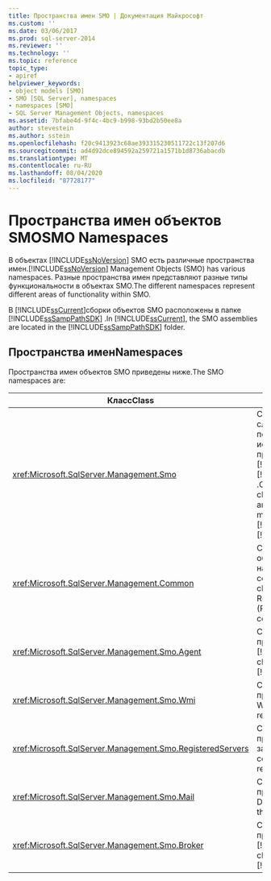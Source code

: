 ```yaml
---
title: Пространства имен SMO | Документация Майкрософт
ms.custom: ''
ms.date: 03/06/2017
ms.prod: sql-server-2014
ms.reviewer: ''
ms.technology: ''
ms.topic: reference
topic_type:
- apiref
helpviewer_keywords:
- object models [SMO]
- SMO [SQL Server], namespaces
- namespaces [SMO]
- SQL Server Management Objects, namespaces
ms.assetid: 7bfabe4d-9f4c-4bc9-b998-93bd2b50ee8a
author: stevestein
ms.author: sstein
ms.openlocfilehash: f20c9413923c68ae393315230511722c13f207d6
ms.sourcegitcommit: ad4d92dce894592a259721a1571b1d8736abacdb
ms.translationtype: MT
ms.contentlocale: ru-RU
ms.lasthandoff: 08/04/2020
ms.locfileid: "87728177"
---
```

# <a name="smo-namespaces"></a><span data-ttu-id="b3055-102">Пространства имен объектов SMO</span><span class="sxs-lookup"><span data-stu-id="b3055-102">SMO Namespaces</span></span>
  <span data-ttu-id="b3055-103">В объектах [!INCLUDE[ssNoVersion](../../includes/ssnoversion-md.md)] SMO есть различные пространства имен.</span><span class="sxs-lookup"><span data-stu-id="b3055-103">[!INCLUDE[ssNoVersion](../../includes/ssnoversion-md.md)] Management Objects (SMO) has various namespaces.</span></span> <span data-ttu-id="b3055-104">Разные пространства имен представляют разные типы функциональности в объектах SMO.</span><span class="sxs-lookup"><span data-stu-id="b3055-104">The different namespaces represent different areas of functionality within SMO.</span></span>  
  
 <span data-ttu-id="b3055-105">В [!INCLUDE[ssCurrent](../../includes/sscurrent-md.md)]сборки объектов SMO расположены в папке [!INCLUDE[ssSampPathSDK](../../includes/sssamppathsdk-md.md)] .</span><span class="sxs-lookup"><span data-stu-id="b3055-105">In [!INCLUDE[ssCurrent](../../includes/sscurrent-md.md)], the SMO assemblies are located in the [!INCLUDE[ssSampPathSDK](../../includes/sssamppathsdk-md.md)] folder.</span></span>  
  
## <a name="namespaces"></a><span data-ttu-id="b3055-106">Пространства имен</span><span class="sxs-lookup"><span data-stu-id="b3055-106">Namespaces</span></span>  
 <span data-ttu-id="b3055-107">Пространства имен объектов SMO приведены ниже.</span><span class="sxs-lookup"><span data-stu-id="b3055-107">The SMO namespaces are:</span></span>  
  
|<span data-ttu-id="b3055-108">Класс</span><span class="sxs-lookup"><span data-stu-id="b3055-108">Class</span></span>|<span data-ttu-id="b3055-109">Функция</span><span class="sxs-lookup"><span data-stu-id="b3055-109">Function</span></span>|  
|-----------|--------------|  
|<xref:Microsoft.SqlServer.Management.Smo>|<span data-ttu-id="b3055-110">Содержит классы экземпляров, служебные классы и перечисления, которые используются для программного управления [!INCLUDE[msCoName](../../includes/msconame-md.md)] [!INCLUDE[ssNoVersion](../../includes/ssnoversion-md.md)] .</span><span class="sxs-lookup"><span data-stu-id="b3055-110">Contains instance classes, utility classes, and enumerations that are used to programmatically manipulate [!INCLUDE[msCoName](../../includes/msconame-md.md)][!INCLUDE[ssNoVersion](../../includes/ssnoversion-md.md)].</span></span>|  
|<xref:Microsoft.SqlServer.Management.Common>|<span data-ttu-id="b3055-111">Содержит классы, общие для объектов RMO и SMO, например классы соединений.</span><span class="sxs-lookup"><span data-stu-id="b3055-111">Contains the classes that are common to Replication Management Objects (RMO) and SMO, such as connection classes.</span></span>|  
|<xref:Microsoft.SqlServer.Management.Smo.Agent>|<span data-ttu-id="b3055-112">Содержит классы, представляющие агент [!INCLUDE[ssNoVersion](../../includes/ssnoversion-md.md)].</span><span class="sxs-lookup"><span data-stu-id="b3055-112">Contains classes that represent the [!INCLUDE[ssNoVersion](../../includes/ssnoversion-md.md)] Agent.</span></span>|  
|<xref:Microsoft.SqlServer.Management.Smo.Wmi>|<span data-ttu-id="b3055-113">Содержит классы, представляющие поставщик WMI.</span><span class="sxs-lookup"><span data-stu-id="b3055-113">Contains classes that represent the WMI Provider.</span></span>|  
|<xref:Microsoft.SqlServer.Management.Smo.RegisteredServers>|<span data-ttu-id="b3055-114">Содержит классы, представляющие зарегистрированные серверы.</span><span class="sxs-lookup"><span data-stu-id="b3055-114">Contains classes that represent Registered Server.</span></span>|  
|<xref:Microsoft.SqlServer.Management.Smo.Mail>|<span data-ttu-id="b3055-115">Содержит классы, представляющие компонент Database Mail.</span><span class="sxs-lookup"><span data-stu-id="b3055-115">Contains classes that represent Database Mail.</span></span>|  
|<xref:Microsoft.SqlServer.Management.Smo.Broker>|<span data-ttu-id="b3055-116">Содержит классы, представляющие компонент [!INCLUDE[ssSB](../../includes/sssb-md.md)].</span><span class="sxs-lookup"><span data-stu-id="b3055-116">Contains classes that represent the [!INCLUDE[ssSB](../../includes/sssb-md.md)].</span></span>|  
  
  
